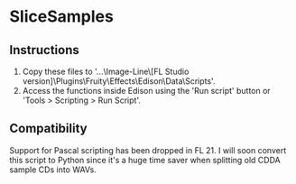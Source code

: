 # SliceSamples

## Instructions
1. Copy these files to '...\Image-Line\\\[FL Studio version]\Plugins\Fruity\Effects\Edison\Data\Scripts'.
2. Access the functions inside Edison using the 'Run script' button or 'Tools > Scripting > Run Script'.

## Compatibility
Support for Pascal scripting has been dropped in FL 21. I will soon convert this script to Python since it's a huge time saver when splitting old CDDA sample CDs into WAVs.
